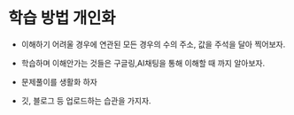 # 학습 방법 개인화

- 이해하기 어려울 경우에 연관된 모든 경우의 수의 주소, 값을 주석을 달아 찍어보자.

- 학습하며 이해안가는 것들은 구글링,AI채팅을 통해 이해할 때 까지 알아보자.

- 문제풀이를 생활화 하자

- 깃, 블로그 등 업로드하는 습관을 가지자.

